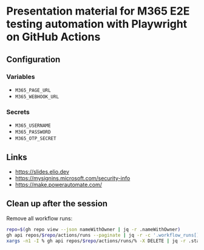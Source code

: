 # Presentation material for M365 E2E testing automation with Playwright on GitHub Actions

## Configuration

### Variables

- `M365_PAGE_URL`
- `M365_WEBHOOK_URL`

### Secrets

- `M365_USERNAME`
- `M365_PASSWORD`
- `M365_OTP_SECRET`

## Links

- <https://slides.elio.dev>
- <https://mysignins.microsoft.com/security-info>
- <https://make.powerautomate.com/>

## Clean up after the session

Remove all workflow runs:

```bash
repo=$(gh repo view --json nameWithOwner | jq -r .nameWithOwner)
gh api repos/$repo/actions/runs --paginate | jq -r -c '.workflow_runs[] | "\(.id)"' | \
xargs -n1 -I % gh api repos/$repo/actions/runs/% -X DELETE | jq -r .status
```
